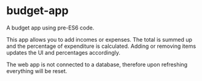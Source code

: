 # budget-app
A budget app using pre-ES6 code.

This app allows you to add incomes or expenses. 
The total is summed up and the percentage of expenditure is calculated.
Adding or removing items updates the UI and percentages accordingly.

The web app is not connected to a database, therefore upon refreshing everything will be reset.
